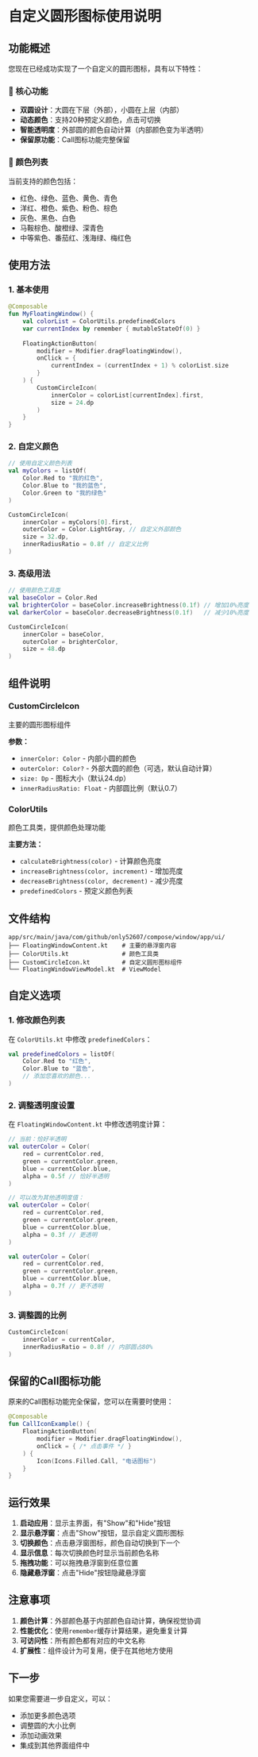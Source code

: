# 自定义圆形图标使用说明

## 功能概述

您现在已经成功实现了一个自定义的圆形图标，具有以下特性：

### 🎯 核心功能
- **双圆设计**：大圆在下层（外部），小圆在上层（内部）
- **动态颜色**：支持20种预定义颜色，点击可切换
- **智能透明度**：外部圆的颜色自动计算（内部颜色变为半透明）
- **保留原功能**：Call图标功能完整保留

### 🎨 颜色列表
当前支持的颜色包括：
- 红色、绿色、蓝色、黄色、青色
- 洋红、橙色、紫色、粉色、棕色
- 灰色、黑色、白色
- 马鞍棕色、酸橙绿、深青色
- 中等紫色、番茄红、浅海绿、梅红色

## 使用方法

### 1. 基本使用

```kotlin
@Composable
fun MyFloatingWindow() {
    val colorList = ColorUtils.predefinedColors
    var currentIndex by remember { mutableStateOf(0) }
    
    FloatingActionButton(
        modifier = Modifier.dragFloatingWindow(),
        onClick = {
            currentIndex = (currentIndex + 1) % colorList.size
        }
    ) {
        CustomCircleIcon(
            innerColor = colorList[currentIndex].first,
            size = 24.dp
        )
    }
}
```

### 2. 自定义颜色

```kotlin
// 使用自定义颜色列表
val myColors = listOf(
    Color.Red to "我的红色",
    Color.Blue to "我的蓝色",
    Color.Green to "我的绿色"
)

CustomCircleIcon(
    innerColor = myColors[0].first,
    outerColor = Color.LightGray, // 自定义外部颜色
    size = 32.dp,
    innerRadiusRatio = 0.8f // 自定义比例
)
```

### 3. 高级用法

```kotlin
// 使用颜色工具类
val baseColor = Color.Red
val brighterColor = baseColor.increaseBrightness(0.1f) // 增加10%亮度
val darkerColor = baseColor.decreaseBrightness(0.1f)   // 减少10%亮度

CustomCircleIcon(
    innerColor = baseColor,
    outerColor = brighterColor,
    size = 48.dp
)
```

## 组件说明

### CustomCircleIcon
主要的圆形图标组件

**参数：**
- `innerColor: Color` - 内部小圆的颜色
- `outerColor: Color?` - 外部大圆的颜色（可选，默认自动计算）
- `size: Dp` - 图标大小（默认24.dp）
- `innerRadiusRatio: Float` - 内部圆比例（默认0.7）

### ColorUtils
颜色工具类，提供颜色处理功能

**主要方法：**
- `calculateBrightness(color)` - 计算颜色亮度
- `increaseBrightness(color, increment)` - 增加亮度
- `decreaseBrightness(color, decrement)` - 减少亮度
- `predefinedColors` - 预定义颜色列表

## 文件结构

```
app/src/main/java/com/github/only52607/compose/window/app/ui/
├── FloatingWindowContent.kt    # 主要的悬浮窗内容
├── ColorUtils.kt               # 颜色工具类
├── CustomCircleIcon.kt         # 自定义圆形图标组件
└── FloatingWindowViewModel.kt  # ViewModel
```

## 自定义选项

### 1. 修改颜色列表

在 `ColorUtils.kt` 中修改 `predefinedColors`：

```kotlin
val predefinedColors = listOf(
    Color.Red to "红色",
    Color.Blue to "蓝色",
    // 添加您喜欢的颜色...
)
```

### 2. 调整透明度设置

在 `FloatingWindowContent.kt` 中修改透明度计算：

```kotlin
// 当前：恰好半透明
val outerColor = Color(
    red = currentColor.red,
    green = currentColor.green,
    blue = currentColor.blue,
    alpha = 0.5f // 恰好半透明
)

// 可以改为其他透明度值：
val outerColor = Color(
    red = currentColor.red,
    green = currentColor.green,
    blue = currentColor.blue,
    alpha = 0.3f // 更透明
)

val outerColor = Color(
    red = currentColor.red,
    green = currentColor.green,
    blue = currentColor.blue,
    alpha = 0.7f // 更不透明
)
```

### 3. 调整圆的比例

```kotlin
CustomCircleIcon(
    innerColor = currentColor,
    innerRadiusRatio = 0.8f // 内部圆占80%
)
```

## 保留的Call图标功能

原来的Call图标功能完全保留，您可以在需要时使用：

```kotlin
@Composable
fun CallIconExample() {
    FloatingActionButton(
        modifier = Modifier.dragFloatingWindow(),
        onClick = { /* 点击事件 */ }
    ) {
        Icon(Icons.Filled.Call, "电话图标")
    }
}
```

## 运行效果

1. **启动应用**：显示主界面，有"Show"和"Hide"按钮
2. **显示悬浮窗**：点击"Show"按钮，显示自定义圆形图标
3. **切换颜色**：点击悬浮窗图标，颜色自动切换到下一个
4. **显示信息**：每次切换颜色时显示当前颜色名称
5. **拖拽功能**：可以拖拽悬浮窗到任意位置
6. **隐藏悬浮窗**：点击"Hide"按钮隐藏悬浮窗

## 注意事项

1. **颜色计算**：外部颜色基于内部颜色自动计算，确保视觉协调
2. **性能优化**：使用`remember`缓存计算结果，避免重复计算
3. **可访问性**：所有颜色都有对应的中文名称
4. **扩展性**：组件设计为可复用，便于在其他地方使用

## 下一步

如果您需要进一步自定义，可以：
- 添加更多颜色选项
- 调整圆的大小比例
- 添加动画效果
- 集成到其他界面组件中 